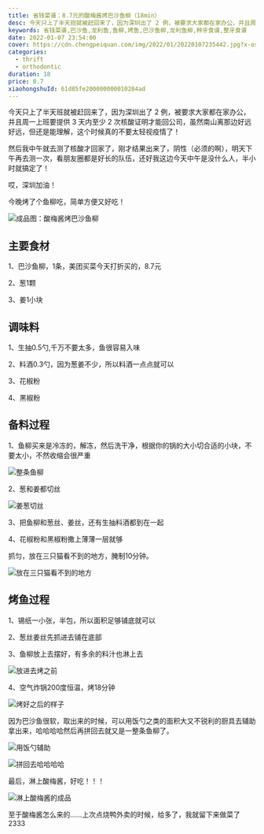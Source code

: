 ```yaml
---
title: 省钱菜谱：8.7元的酸梅酱烤巴沙鱼柳（18min）
desc: 今天只上了半天班就被赶回来了，因为深圳出了 2 例，被要求大家都在家办公，并且周一上班要提供 3 天内至少 2 次核酸证明才能回公司，虽然南山离那边好远好远，但还是能理解，这个时候真的不要太轻视疫情了！
keywords: 省钱菜谱,巴沙鱼,龙利鱼,鱼柳,烤鱼,巴沙鱼柳,龙利鱼柳,种牙食谱,整牙食谱
date: 2022-01-07 23:54:00
cover: https://cdn.chengpeiquan.com/img/2022/01/20220107235442.jpg?x-oss-process=image/interlace,1
categories:
  - thrift
  - orthodontic
duration: 18
price: 8.7
xiaohongshuId: 61d85fe200000000010284ad
---
```


今天只上了半天班就被赶回来了，因为深圳出了 2 例，被要求大家都在家办公，并且周一上班要提供 3 天内至少 2 次核酸证明才能回公司，虽然南山离那边好远好远，但还是能理解，这个时候真的不要太轻视疫情了！

然后我中午就去测了核酸才回家了，刚才结果出来了，阴性（必须的啊），明天下午再去测一次，看朋友圈都是好长的队伍，还好我这边今天中午是没什么人，半小时就搞定了！

哎，深圳加油！

今晚烤了个鱼柳吃，简单方便又好吃！

![成品图：酸梅酱烤巴沙鱼柳](https://cdn.chengpeiquan.com/img/2022/01/20220107235259.jpg?x-oss-process=image/interlace,1)

## 主要食材

1、巴沙鱼柳，1条，美团买菜今天打折买的，8.7元

2、葱1颗

3、姜1小块

## 调味料

1、生抽0.5勺,千万不要太多，鱼很容易入味

2、料酒0.3勺，因为葱姜不少，所以料酒一点点就可以

3、花椒粉

4、黑椒粉

## 备料过程

1、鱼柳买来是冷冻的，解冻，然后洗干净，根据你的锅的大小切合适的小块，不要太小，不然收缩会很严重

![整条鱼柳](https://cdn.chengpeiquan.com/img/2022/01/20220107235252.jpg?x-oss-process=image/interlace,1)

2、葱和姜都切丝

![姜葱切丝](https://cdn.chengpeiquan.com/img/2022/01/20220107235253.jpg?x-oss-process=image/interlace,1)

3、把鱼柳和葱丝、姜丝，还有生抽料酒都到在一起

4、花椒粉和黑椒粉撒上薄薄一层就够

抓匀，放在三只猫看不到的地方，腌制10分钟。

![放在三只猫看不到的地方](https://cdn.chengpeiquan.com/img/2022/01/20220107235254.jpg?x-oss-process=image/interlace,1)

## 烤鱼过程

1、锡纸一小张，半包，所以面积足够铺底就可以

2、葱丝姜丝先抓进去铺在底部

3、鱼柳放上去摆好，有多余的料汁也淋上去

![放进去烤之前](https://cdn.chengpeiquan.com/img/2022/01/20220107235255.jpg?x-oss-process=image/interlace,1)

4、空气炸锅200度恒温，烤18分钟

![烤好之后的样子](https://cdn.chengpeiquan.com/img/2022/01/20220107235256.jpg?x-oss-process=image/interlace,1)

因为巴沙鱼很软，取出来的时候，可以用饭勺之类的面积大又不锐利的厨具去辅助拿出来，哈哈哈哈然后再拼回去就又是一整条鱼柳了。

![用饭勺辅助](https://cdn.chengpeiquan.com/img/2022/01/20220107235257.jpg?x-oss-process=image/interlace,1)

![拼回去哈哈哈哈](https://cdn.chengpeiquan.com/img/2022/01/20220107235258.jpg?x-oss-process=image/interlace,1)

最后，淋上酸梅酱，好吃！！！

![淋上酸梅酱的成品](https://cdn.chengpeiquan.com/img/2022/01/20220107235300.jpg?x-oss-process=image/interlace,1)

至于酸梅酱怎么来的……上次点烧鸭外卖的时候，给多了，我就留下来做菜了2333
